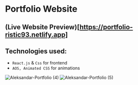 # Portfolio Website

## (Live Website Preview)[https://portfolio-ristic93.netlify.app]

## Technologies used:

- `React.js` & `Css` for frontend
- `AOS, Animated CSS` for animations

![Aleksandar-Portfolio (4)](https://user-images.githubusercontent.com/110178135/230444439-4187cedf-3f29-4562-9a64-4fc48bd8e60d.png)
![Aleksandar-Portfolio (5)](https://user-images.githubusercontent.com/110178135/230444450-74f2fb4b-61aa-41b6-b400-5d352bbd4e01.png)


